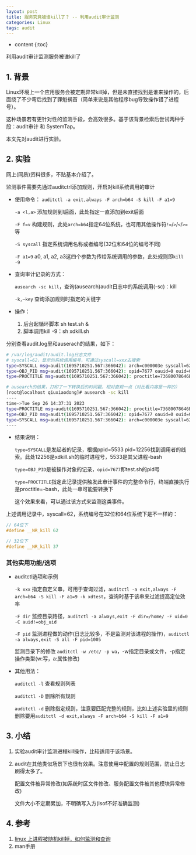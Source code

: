 ```yaml
---
layout: post
title: 服务究竟被谁kill了？ -- 利用audit审计监测
categories: Linux
tags: audit
---
```


* content
{:toc}

利用audit审计监测服务被谁kill了



## 1. 背景

Linux环境上一个应用服务会被定期异常kill掉，但是未直接找到是谁来操作的，后面绕了不少弯后找到了罪魁祸首（简单来说是其他程序bug导致操作错了进程号）。

这种场景若有更针对性的监测手段，会高效很多。基于该背景检索后尝试两种手段：audit审计 和 SystemTap。

本文先对audit进行实验。

## 2. 实验

网上(同质)资料很多，不贴基本介绍了。

监测事件需要先通过auditctrl添加规则，开启对kill系统调用的审计

* 使用命令： `auditctl -a exit,always -F arch=b64 -S kill -F a1=9`

    `-a <l,a>` 添加规则到l后面，此处指定一直添加到exit后面

    `-F f=v` 构建规则，此处`arch=b64`指定64位系统，也可用其他操作符`!=`/`>`/`<`/`>=`等

    `-S syscall` 指定系统调用名称或者编号(32位和64位的编号不同)

    `-F a1=9` a0, a1, a2, a3这四个参数为传给系统调用的参数，此处规则即`kill -9`

* 查询审计记录的方式：

    `ausearch -sc kill`，查询(ausearch)audit日志中的系统调用(-sc)：kill

    `-k,–key` 查询添加规则时指定的关键字

* 操作：
    1) 后台起循环脚本 sh test.sh &
    2) 脚本调用kill -9：sh xdkill.sh

分别查看audit.log里和auserach的结果，如下：

```sh
# /var/log/audit/audit.log日志文件
# syscall=62，显示的系统调用编号，可通过syscall=xxx去搜索
type=SYSCALL msg=audit(1695710251.567:366042): arch=c000003e syscall=62 success=yes exit=0 a0=1dfd a1=9 a2=0 a3=7ffe8cad2ee0 items=0 ppid=5533 pid=7885 auid=0 uid=0 gid=0 euid=0 suid=0 fsuid=0 egid=0 sgid=0 fsgid=0 tty=pts5 ses=7482 comm="sh" exe="/usr/bin/bash" subj=unconfined_u:unconfined_r:unconfined_t:s0-s0:c0.c1023 key=(null)
type=OBJ_PID msg=audit(1695710251.567:366042): opid=7677 oauid=0 ouid=0 oses=7482 obj=unconfined_u:unconfined_r:unconfined_t:s0-s0:c0.c1023 ocomm="sh"
type=PROCTITLE msg=audit(1695710251.567:366042): proctitle=73680078646B696C6C2E7368
```

```sh
# ausearch的结果，打印了一下转换后的时间戳，相对直观一点（对比看内容是一样的）
[root@localhost qiuxiaodong]# ausearch -sc kill
----
time->Tue Sep 26 14:37:31 2023
type=PROCTITLE msg=audit(1695710251.567:366042): proctitle=73680078646B696C6C2E7368
type=OBJ_PID msg=audit(1695710251.567:366042): opid=7677 oauid=0 ouid=0 oses=7482 obj=unconfined_u:unconfined_r:unconfined_t:s0-s0:c0.c1023 ocomm="sh"
type=SYSCALL msg=audit(1695710251.567:366042): arch=c000003e syscall=62 success=yes exit=0 a0=1dfd a1=9 a2=0 a3=7ffe8cad2ee0 items=0 ppid=5533 pid=7885 auid=0 uid=0 gid=0 euid=0 suid=0 fsuid=0 egid=0 sgid=0 fsgid=0 tty=pts5 ses=7482 comm="sh" exe="/usr/bin/bash" subj=unconfined_u:unconfined_r:unconfined_t:s0-s0:c0.c1023 key=(null)
----
```

* 结果说明：

    `type=SYSCALL`是发起者的记录，根据ppid=5533 pid=12256找到调用者的线索。此处12256是xdkill.sh的临时进程号，5533是其父进程-bash

    `type=OBJ_PID`是被操作对象的记录，`opid=7677`即test.sh的pid号

    `type=PROCTITLE`指定此记录提供触发此审计事件的完整命令行，终端直接执行是proctitle=-bash，此处一串可能要转换下

    这个效果来看，可以通过该方式来监测这类事件。

上述调用记录中，syscall=62，系统编号在32位和64位系统下是不一样的：

```c
// 64位下
#define __NR_kill 62

// 32位下
#define __NR_kill 37
```

### 其他实用功能/选项

* auditctl选项和示例

    `-k xxx` 指定自定义串，可用于查询过滤，`auditctl -a exit,always -F arch=b64 -S kill -F a1=9 -k xdtest`，查询时基于该串来过滤提高定位效率

    `-F dir` 监控目录路径，`auditctl -a always,exit -F dir=/home/ -F uid=0 -C auid!=obj_uid`

    `-F pid` 监测进程做的动作(日志比较多，不是监测对该进程的操作)，`auditctl -a always,exit -S all -F pid=1005`

    监测目录下的修改 `auditctl -w /etc/ -p wa`，-w指定目录或文件，-p指定操作类型(w:写，a:属性修改)

* 其他用法：

    `auditctl -l` 查看规则列表

    `auditctl -D` 删除所有规则

    `auditctl -d` 删除指定规则，注意要匹配完整的规则，比如上述实验里的规则删除要用`auditctl -d exit,always -F arch=b64 -S kill -F a1=9`

## 3. 小结

1. 实验audit审计监测进程kill操作，比较适用于该场景。
2. audit在其他类似场景下也很有效果。注意使用中配置的规则范围，防止日志刷得太多了。

    配置文件被异常修改(如系统时区文件修改、服务配置文件被其他模块异常修改)

    文件大小不定期累加，不明确写入方(lsof不好准确监测)

## 4. 参考

1. [linux 上进程被随机kill掉，如何监测和查询](https://www.cnblogs.com/xuyaowen/p/linux-audit.html)
2. man手册
